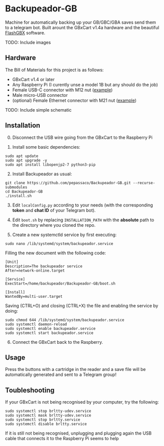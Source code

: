 # Backupeador-GB
Machine for automatically backing up your GB/GBC/GBA saves send them to a telegram bot. Built arount the GBxCart v1.4a hardware and the beautiful [FlashGBX](https://github.com/lesserkuma/FlashGBX) software.

TODO: Include images


## Hardware

The Bill of Materials for this project is as follows:

- GBxCart v1.4 or later
- Any Raspberry Pi (I curently unse a model 1B but any should do the job)
- Female USB-C connector with M12 nut ([example](https://es.aliexpress.com/item/1005005353938938.html?spm=a2g0o.productlist.main.23.12103f13FtLXxS&algo_pvid=202b6bab-1dce-4aaa-a6e6-8f7d0727ee7f&algo_exp_id=202b6bab-1dce-4aaa-a6e6-8f7d0727ee7f-11&pdp_npi=3%40dis%21EUR%210.6%210.51%21%21%21%21%21%402100bc5c16871270433503211d07ba%2112000032749371723%21sea%21ES%21171535914&curPageLogUid=2ATkGmBvNDMz))
- Male micro-USB connector
- (optional) Female Ethernet connector with M21 nut ([example](https://es.aliexpress.com/item/1005004863110077.html?spm=a2g0o.productlist.main.23.1fe03a00XDMMWr&algo_pvid=96532dc2-2c98-4aab-bd91-8b40c7b6020d&algo_exp_id=96532dc2-2c98-4aab-bd91-8b40c7b6020d-11&pdp_npi=3%40dis%21EUR%214.71%213.53%21%21%21%21%21%402100b0d116871273445681941d0742%2112000030793371200%21sea%21ES%21171535914&curPageLogUid=2sRKscPJbolo))

TODO: Include simple schematic


## Installation

0. Disconnect the USB wire going from the GBxCart to the Raspberry Pi

1. Install some basic dependencies:

```
sudo apt update
sudo apt upgrade -y
sudo apt install libopenjp2-7 python3-pip
```

2. Install Backupeador as usual: 

```
git clone https://github.com/pepassaco/Backupeador-GB.git --recurse-submodules
cd Backupeador-GB
./install.sh
```

3. Edit `localConfig.py` according to your needs (with the corresponding **token** and **chat ID** of your Telegram bot).

4. Edit `boot.sh` by replacing `INSTALLATION_PATH` with the **absolute** path to the directory where you cloned the repo.

5. Create a new systemctld service by first executing:

```
sudo nano /lib/systemd/system/backupeador.service
```

Filling the new document with the following code:

```
[Unit]
Description=The backupeador service
After=network-online.target

[Service]
ExecStart=/home/backupeador/Backupeador-GB/boot.sh

[Install]
WantedBy=multi-user.target
```

Saving (CTRL+O) and closing (CTRL+X) the file and enabling the service by doing:

```
sudo chmod 644 /lib/systemd/system/backupeador.service
sudo systemctl daemon-reload
sudo systemctl enable backupeador.service
sudo systemctl start backupeador.service
```

6. Connect the GBxCart back to the Raspberry.



## Usage

Press the buttons with a cartridge in the reader and a save file will be automatically generated and sent to a Telegram group!


## Toubleshooting

If your GBxCart is not being recognised by your computer, try the following:

```
sudo systemctl stop brltty-udev.service
sudo systemctl mask brltty-udev.service
sudo systemctl stop brltty.service
sudo systemctl disable brltty.service
```

If it is still not being recognised, unplugging and plugging again the USB cable that connects it to the Raspberry Pi seems to help
